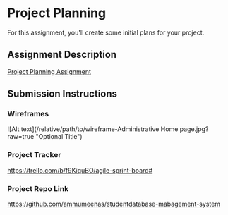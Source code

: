 # Project Planning
For this assignment, you'll create some initial plans for your project.

## Assignment Description
[Project Planning Assignment](https://education.launchcode.org/liftoff/modules/assignments/project-planning)

## Submission Instructions

### Wireframes
![Alt text](/relative/path/to/wireframe-Administrative Home page.jpg?raw=true "Optional Title")

### Project Tracker

https://trello.com/b/f9KiquBO/agile-sprint-board#

### Project Repo Link

https://github.com/ammumeenas/studentdatabase-mabagement-system

